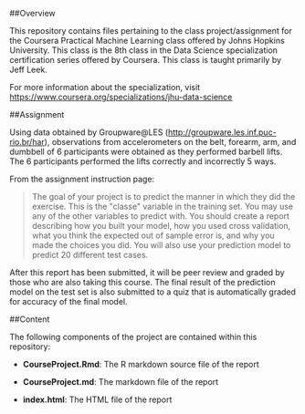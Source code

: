 ##Overview

This repository contains files pertaining to the class project/assignment for the Coursera Practical Machine Learning class offered by Johns Hopkins University. This class is the 8th class in the Data Science specialization certification series offered by Coursera. This class is taught primarily by Jeff Leek.  

For more information about the specialization, visit https://www.coursera.org/specializations/jhu-data-science  

##Assignment

Using data obtained by Groupware@LES (http://groupware.les.inf.puc-rio.br/har), observations from accelerometers on the belt, forearm, arm, and dumbbell of 6 participants were obtained as they performed barbell lifts. The 6 participants performed the lifts correctly and incorrectly 5 ways.  

From the assignment instruction page:  

>The goal of your project is to predict the manner in which they did the exercise. This is the "classe" variable in the training set. You may use any of the other variables to predict with. You should create a report describing how you built your model, how you used cross validation, what you think the expected out of sample error is, and why you made the choices you did. You will also use your prediction model to predict 20 different test cases.  

After this report has been submitted, it will be peer review and graded by those who are also taking this course. The final result of the prediction model on the test set is also submitted to a quiz that is automatically graded for accuracy of the final model.  

##Content

The following components of the project are contained within this repository:  

- **CourseProject.Rmd**: The R markdown source file of the report  

- **CourseProject.md**: The markdown file of the report  

- **index.html**: The HTML file of the report
